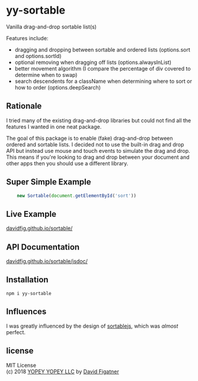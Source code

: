 # yy-sortable
Vanilla drag-and-drop sortable list(s)

Features include:

* dragging and dropping between sortable and ordered lists (options.sort and options.sortId)
* optional removing when dragging off lists (options.alwaysInList)
* better movement algorithm (I compare the percentage of div covered to determine when to swap)
* search descendents for a className when determining where to sort or how to order (options.deepSearch)

## Rationale
I tried many of the existing drag-and-drop libraries but could not find all the features I wanted in one neat package.

The goal of this package is to enable (fake) drag-and-drop between ordered and sortable lists. I decided not to use the built-in drag and drop API but instead use mouse and touch events to simulate the drag and drop. This means if you're looking to drag and drop between your document and other apps then you should use a different library.

## Super Simple Example
```js
    new Sortable(document.getElementById('sort'))
```

## Live Example
[davidfig.github.io/sortable/](https://davidfig.github.io/sortable/)

## API Documentation
[davidfig.github.io/sortable/jsdoc/](https://davidfig.github.io/sortable/jsdoc/)

## Installation

    npm i yy-sortable

## Influences
I was greatly influenced by the design of [sortablejs](https://github.com/RubaXa/Sortable), which was *almost* perfect.

## license  
MIT License  
(c) 2018 [YOPEY YOPEY LLC](https://yopeyopey.com/) by [David Figatner](https://twitter.com/yopey_yopey/)
